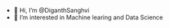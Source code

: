 - 👋 Hi, I’m @DiganthSanghvi
- 👀 I’m interested in Machine learing and Data Science

<!---
DiganthSanghvi/DiganthSanghvi is a ✨ special ✨ repository because its `README.md` (this file) appears on your GitHub profile.
You can click the Preview link to take a look at your changes.
--->
